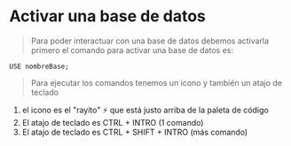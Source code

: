 # Activar una base de datos

> Para poder interactuar con una base de datos debemos activarla primero
> el comando para activar una base de datos es:

    USE nombreBase;



> Para ejecutar los comandos tenemos un icono y también un atajo de teclado
1. el icono es el "rayito" ⚡ que está justo arriba de la paleta de código
2. El atajo de teclado es CTRL + INTRO (1 comando)
3. El atajo de teclado es CTRL + SHIFT + INTRO (más comando)